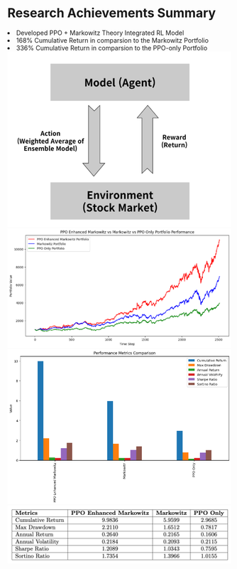 # Research Achievements Summary

<li>Developed PPO + Markowitz Theory Integrated RL Model </li>
<li><storng>168% Cumulative Return in comparsion to the Markowitz Portfolio</storng></li>
<li><storng>336% Cumulative Return in comparsion to the PPO-only Portfolio</storng></li>


<img src='Figure 1.png'>
<img src='Figure 2.png'>
<img src='Figure 3.png'>
<img src='Figure 4.png'>
